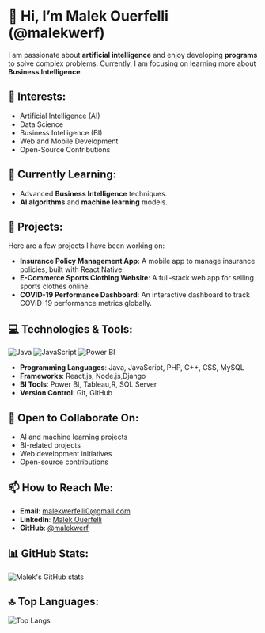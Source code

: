 # 👋 Hi, I’m Malek Ouerfelli (@malekwerf)

I am passionate about **artificial intelligence** and enjoy developing **programs** to solve complex problems. Currently, I am focusing on learning more about **Business Intelligence**.

## 👀 Interests:
- Artificial Intelligence (AI)
- Data Science
- Business Intelligence (BI)
- Web and Mobile Development
- Open-Source Contributions

## 🌱 Currently Learning:
- Advanced **Business Intelligence** techniques.
- **AI algorithms** and **machine learning** models.

## 💼 Projects:
Here are a few projects I have been working on:
- **Insurance Policy Management App**: A mobile app to manage insurance policies, built with React Native.
- **E-Commerce Sports Clothing Website**: A full-stack web app for selling sports clothes online.
- **COVID-19 Performance Dashboard**: An interactive dashboard to track COVID-19 performance metrics globally.

## 💻 Technologies & Tools:

![Java](https://img.shields.io/badge/Java-ED8B00?style=for-the-badge&logo=java&logoColor=white)
![JavaScript](https://img.shields.io/badge/JavaScript-F7DF1E?style=for-the-badge&logo=javascript&logoColor=black)
![Power BI](https://img.shields.io/badge/PowerBI-F2C811?style=for-the-badge&logo=powerbi&logoColor=black)

- **Programming Languages**: Java, JavaScript, PHP, C++, CSS, MySQL
- **Frameworks**: React.js, Node.js,Django
- **BI Tools**: Power BI, Tableau,R, SQL Server
- **Version Control**: Git, GitHub

## 💞️ Open to Collaborate On:
- AI and machine learning projects
- BI-related projects
- Web development initiatives
- Open-source contributions

## 📫 How to Reach Me:
- **Email**: malekwerfelli0@gmail.com
- **LinkedIn**: [Malek Ouerfelli]([https://www.linkedin.com/in/malek-ouerfelli](https://www.linkedin.com/in/malek-werfelli-585a19221/))
- **GitHub**: [@malekwerf](https://github.com/malekwerf)

## 📊 GitHub Stats:
![Malek's GitHub stats](https://github-readme-stats.vercel.app/api?username=malekwerf&show_icons=true&theme=radical)

## 🔝 Top Languages:
![Top Langs](https://github-readme-stats.vercel.app/api/top-langs/?username=malekwerf&layout=compact&theme=radical)

